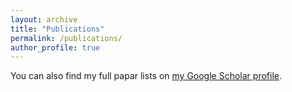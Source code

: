 ```yaml
---
layout: archive
title: "Publications"
permalink: /publications/
author_profile: true
---
```



  <div class="wordwrap">You can also find my full papar lists on <a href="{{[site.author.googlescholar](https://scholar.google.com/citations?hl=en&user=RtovsZkAAAAJ&view_op=list_works&sortby=pubdate)}}">my Google Scholar profile</a>.</div>


